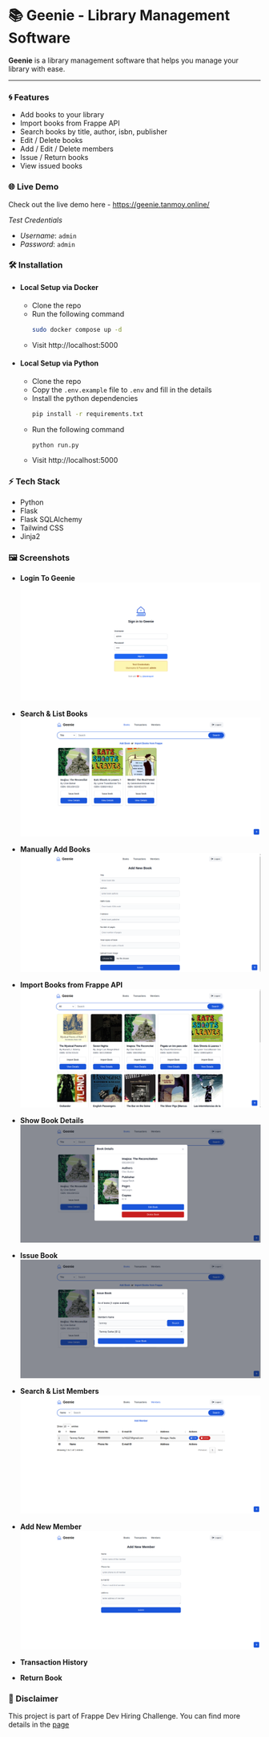 # 📚 Geenie - Library Management Software

**Geenie** is a library management software that helps you manage your library with ease.

---

### 🌀 Features
- Add books to your library
- Import books from Frappe API
- Search books by title, author, isbn, publisher
- Edit / Delete books
- Add / Edit / Delete members
- Issue / Return books
- View issued books

### 🌐 Live Demo
Check out the live demo here - https://geenie.tanmoy.online/

*Test Credentials*
 - *Username*: `admin`
 - *Password*: `admin`

### 🛠 Installation
-   #### Local Setup via Docker
    - Clone the repo
    - Run the following command
        ```bash
        sudo docker compose up -d
        ```
    - Visit http://localhost:5000

-   #### Local Setup via Python
    - Clone the repo
    - Copy the `.env.example` file to `.env` and fill in the details
    - Install the python dependencies
        ```bash
        pip install -r requirements.txt
        ```
    - Run the following command
        ```bash
        python run.py
        ```
    - Visit http://localhost:5000

### ⚡ Tech Stack
- Python
- Flask
- Flask SQLAlchemy
- Tailwind CSS
- Jinja2

### 🖼 Screenshots
- **Login To Geenie**
![Login To Geenie](screenshots/login_geenie.png)

- **Search & List Books**
![Search & List Books](screenshots/search_and_list_book.png)

- **Manually Add Books**
![Manually Add Books](screenshots/add_book_manually.png)

- **Import Books from Frappe API**
![Import Books from Frappe API](screenshots/import_book_frappe.png)

- **Show Book Details**
![Show Book Details](screenshots/book_details.png)

- **Issue Book**
![Issue Book](screenshots/issue_book.png)

- **Search & List Members**
![Search & List Members](screenshots/search_list_member.png)

- **Add New Member**
![Add New Member](screenshots/add_member.png)

- **Transaction History**

- **Return Book**

### 📝 Disclaimer
This project is part of Frappe Dev Hiring Challenge. You can find more details in the [page](https://frappe.io/dev-hiring-test)